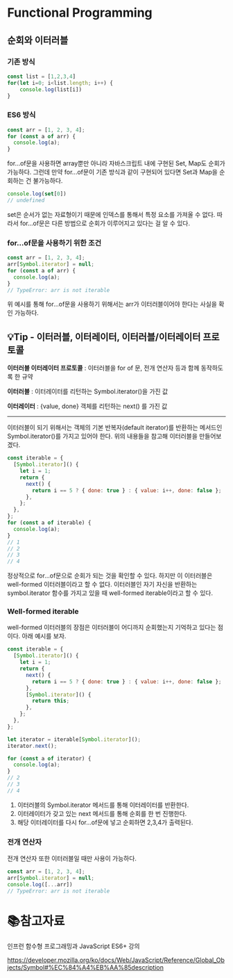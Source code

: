 # Functional Programming

## 순회와 이터러블

### 기존 방식

```js
const list = [1,2,3,4]
for(let i=0; i<list.length; i++) {
	console.log(list[i])
}
```

### ES6 방식

```js
const arr = [1, 2, 3, 4];
for (const a of arr) {
  console.log(a);
}
```

for...of문을 사용하면 array뿐만 아니라 자바스크립트 내에 구현된 Set, Map도 순회가 가능하다. 그런데 만약 for...of문이 기존 방식과 같이 구현되어 있다면 Set과 Map을 순회하는 건 불가능하다.

```js
console.log(set[0])
// undefined
```

set은 순서가 없는 자료형이기 때문에 인덱스를 통해서 특정 요소를 가져올 수 없다. 따라서 for...of문은 다른 방법으로 순회가 이루어지고 있다는 걸 알 수 있다.

### for...of문을 사용하기 위한 조건

```js
const arr = [1, 2, 3, 4];
arr[Symbol.iterator] = null;
for (const a of arr) {
  console.log(a);
}
// TypeError: arr is not iterable
```

위 예시를 통해 for...of문을 사용하기 위해서는 arr가 이터러블이어야 한다는 사실을 확인 가능하다.

## :bulb:Tip - 이터러블, 이터레이터, 이터러블/이터레이터 프로토콜

**이터러블 이터레이터 프로토콜** : 이터러블을 for of 문, 전개 연산자 등과 함께 동작하도록 한 규약

**이터러블** : 이터레이터를 리턴하는 Symbol.iterator()을 가진 값

**이터레이터** : {value, done} 객체를 리턴하는 next() 를 가진 값

___

이터러블이 되기 위해서는 객체의 기본 반복자(default iterator)를 반환하는 메서드인 Symbol.iterator()를 가지고 있어야 한다. 위의 내용들을 참고해 이터러블을 만들어보겠다.

```js
const iterable = {
  [Symbol.iterator]() {
    let i = 1;
    return {
      next() {
        return i == 5 ? { done: true } : { value: i++, done: false };
      },
    };
  },
};
for (const a of iterable) {
  console.log(a);
}
// 1
// 2
// 3
// 4
```

정상적으로 for...of문으로 순회가 되는 것을 확인할 수 있다. 하지만 이 이터러블은 well-formed 이터러블이라고 할 수 없다. 이터러블인 자기 자신을 반환하는 symbol.iterator 함수를 가지고 있을 때 well-formed iterable이라고 할 수 있다.

### Well-formed iterable

well-formed 이터러블의 장점은 이터러블이 어디까지 순회했는지 기억하고 있다는 점이다. 아래 예시를 보자.

```js
const iterable = {
  [Symbol.iterator]() {
    let i = 1;
    return {
      next() {
        return i == 5 ? { done: true } : { value: i++, done: false };
      },
      [Symbol.iterator]() {
        return this;
      },
    };
  },
};

let iterator = iterable[Symbol.iterator]();
iterator.next();

for (const a of iterator) {
  console.log(a);
}
// 2
// 3
// 4
```

1. 이터러블의 Symbol.iterator 메서드를 통해 이터레이터를 반환한다.
2. 이터레이터가 갖고 있는 next 메서드를 통해 순회를 한 번 진행한다.
3. 해당 이터레이터를 다시 for...of문에 넣고 순회하면 2,3,4가 출력된다.

### 전개 연산자

전개 연산자 또한 이터러블일 때만 사용이 가능하다.

```js
const arr = [1, 2, 3, 4];
arr[Symbol.iterator] = null;
console.log([...arr])
// TypeError: arr is not iterable
```

# :books:참고자료

인프런 함수형 프로그래밍과 JavaScript ES6+ 강의

https://developer.mozilla.org/ko/docs/Web/JavaScript/Reference/Global_Objects/Symbol#%EC%84%A4%EB%AA%85description
